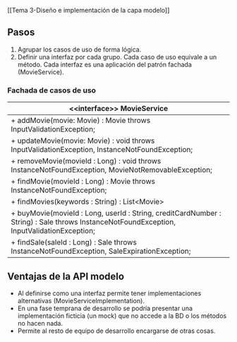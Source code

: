 [[Tema 3-Diseño e implementación de la capa modelo]]

## Pasos
1. Agrupar los casos de uso de forma lógica.
2. Definir una interfaz por cada grupo. Cada caso de uso equivale a un método. Cada interfaz es una aplicación del patrón fachada (MovieService).

### Fachada de casos de uso
| **\<\<interface>> MovieService**                  |
|--------------------------------------------|
| + addMovie(movie: Movie) : Movie throws InputValidationException;           |
| + updateMovie(movie: Movie) : void throws InputValidationException, InstanceNotFoundException;         |
| + removeMovie(movieId : Long) : void throws InstanceNotFoundException, MovieNotRemovableException;       |
| + findMovie(movieId : Long) : Movie throws InstanceNotFoundException;        |
| + findMovies(keywords : String) : List\<Movie>|
| + buyMovie(movieId : Long, userId : String, creditCardNumber : String) : Sale throws InstanceNotFoundException, InputValidationException; |
| + findSale(saleId : Long) : Sale throws InstanceNotFoundException, SaleExpirationException;           |

## Ventajas de la API modelo
+ Al definirse como una interfaz permite tener implementaciones alternativas (MovieServiceImplementation).
+ En una fase temprana de desarrollo se podría presentar una implementación ficticia (un mock) que no accede a la BD o los métodos no hacen nada.
+ Permite al resto de equipo de desarrollo encargarse de otras cosas.